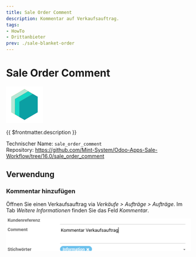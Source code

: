```yaml
---
title: Sale Order Comment
description: Kommentar auf Verkaufsauftrag.
tags:
- HowTo
- Drittanbieter
prev: ./sale-blanket-order
---
```

# Sale Order Comment
![icon_oms_box](attachments/icons_odoo_mint_system.png)

{{ $frontmatter.description }}

Technischer Name: `sale_order_comment`\
Repository: <https://github.com/Mint-System/Odoo-Apps-Sale-Workflow/tree/16.0/sale_order_comment>

## Verwendung

### Kommentar hinzufügen

Öffnen Sie einen Verkaufsauftrag via *Verkäufe > Aufträge > Aufträge*. Im Tab *Weitere Informationen* finden Sie das Feld *Kommentar*.

![](attachments/Sale%20Order%20Comment.png)